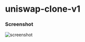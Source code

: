 # uniswap-clone-v1

### Screenshot

![screenshot](https://user-images.githubusercontent.com/67114280/187181782-3452d196-cba9-42ee-a8e3-3244fc04afd0.png)
